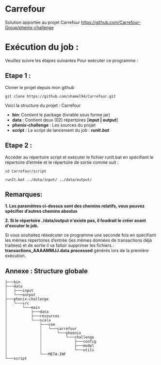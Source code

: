 # Carrefour
Solution apportée au projet Carrefour https://github.com/Carrefour-Group/phenix-challenge

# Exécution du job :

Veuillez suivre les étapes suivantes Pour exécuter ce programme :
## Etape 1 : 
Cloner le projet depuis mon github
```
git clone https://github.com/shamel94/Carrefour.git
```

Voici la structure du projet :
Carrefour
  - **bin**: Contient le package (livrable sous forme jar)
  - **data** : Contient deux (02) répertoires [**input | output**]
  - **phenix-challenge** : Les sources du projet
  - **script** : Le script de lancement du job : **_runIt.bat_**
## Etape 2 :
Accéder au répertoire script et exécuter le fichier runIt.bat en spécifiant le répertoire d’entrée et le répertoire de sortie comme suit :
```
cd Carrefour/script
```
```
runIt.bat ../data/input/ ../data/output/
```
## Remarques:  
   **1. Les paramètres ci-dessus sont des chemins relatifs, vous pouvez spécifier d’autres chemins absolus**
 
   **2. Si le répertoire ./data/output n'existe pas, il foudrait le créer avant d'excuter le job.**

Si vous souhaitez réexécuter ce programme une seconde fois en spécifiant les mêmes répertoires d’entrée (les mêmes données de transactions déjà traitées) et de sortie il va falloir supprimer les fichiers : **transactions_AAAAMMJJ.data.processed** générés lors de la première exécution.

## Annexe : Structure globale
```
├───bin
├───data
│   ├───input
│   └───output
├───phenix-challenge
│   └───src
│       └───main
│           ├───data
│           ├───resources
│           └───scala
│               ├───com
│               │   └───carrefour
│               │       └───pheonix
│               │           └───challenge
│               │               ├───config
│               │               ├───model
│               │               └───utils
│               └───META-INF
└───script
```
